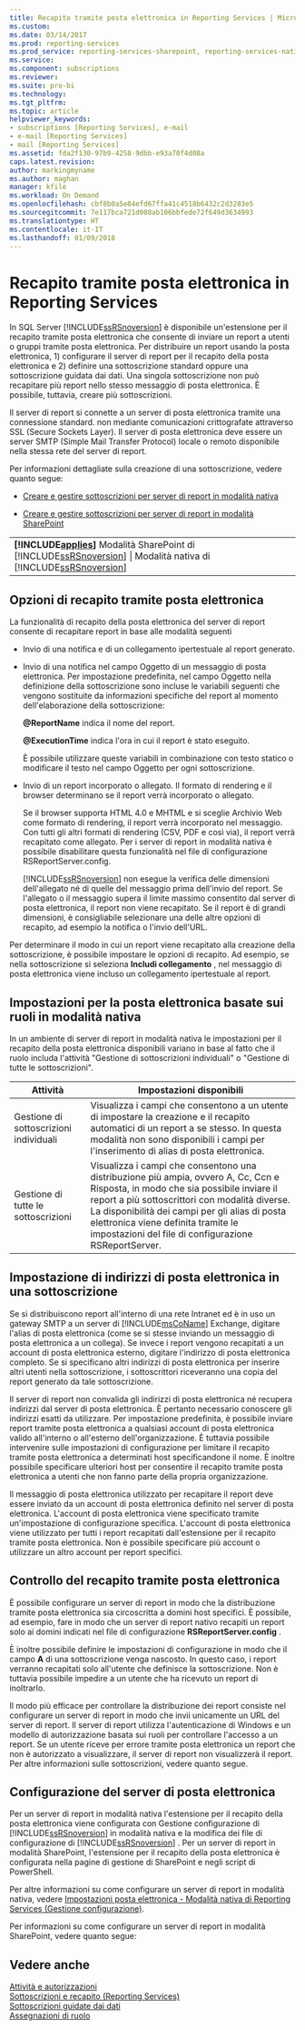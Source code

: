 ```yaml
---
title: Recapito tramite posta elettronica in Reporting Services | Microsoft Docs
ms.custom: 
ms.date: 03/14/2017
ms.prod: reporting-services
ms.prod_service: reporting-services-sharepoint, reporting-services-native
ms.service: 
ms.component: subscriptions
ms.reviewer: 
ms.suite: pro-bi
ms.technology: 
ms.tgt_pltfrm: 
ms.topic: article
helpviewer_keywords:
- subscriptions [Reporting Services], e-mail
- e-mail [Reporting Services]
- mail [Reporting Services]
ms.assetid: fda2f130-97b9-4258-9dbb-e93a70f4d08a
caps.latest.revision: 
author: markingmyname
ms.author: maghan
manager: kfile
ms.workload: On Demand
ms.openlocfilehash: cbf8b0a5e84efd67ffa41c4518b6432c2d3283e5
ms.sourcegitcommit: 7e117bca721d008ab106bbfede72f649d3634993
ms.translationtype: HT
ms.contentlocale: it-IT
ms.lasthandoff: 01/09/2018
---
```

# <a name="e-mail-delivery-in-reporting-services"></a>Recapito tramite posta elettronica in Reporting Services
  In SQL Server [!INCLUDE[ssRSnoversion](../../includes/ssrsnoversion-md.md)] è disponibile un'estensione per il recapito tramite posta elettronica che consente di inviare un report a utenti o gruppi tramite posta elettronica. Per distribuire un report usando la posta elettronica, 1) configurare il server di report per il recapito della posta elettronica e 2) definire una sottoscrizione standard oppure una sottoscrizione guidata dai dati. Una singola sottoscrizione non può recapitare più report nello stesso messaggio di posta elettronica. È possibile, tuttavia, creare più sottoscrizioni.  
  
 Il server di report si connette a un server di posta elettronica tramite una connessione standard. non mediante comunicazioni crittografate attraverso SSL (Secure Sockets Layer). Il server di posta elettronica deve essere un server SMTP (Simple Mail Transfer Protocol) locale o remoto disponibile nella stessa rete del server di report.  
  
 Per informazioni dettagliate sulla creazione di una sottoscrizione, vedere quanto segue:  
  
-   [Creare e gestire sottoscrizioni per server di report in modalità nativa](../../reporting-services/subscriptions/create-and-manage-subscriptions-for-native-mode-report-servers.md)  
  
-   [Creare e gestire sottoscrizioni per server di report in modalità SharePoint](../../reporting-services/subscriptions/create-and-manage-subscriptions-for-sharepoint-mode-report-servers.md)  
  
||  
|-|  
|**[!INCLUDE[applies](../../includes/applies-md.md)]** Modalità SharePoint di [!INCLUDE[ssRSnoversion](../../includes/ssrsnoversion-md.md)] &#124; Modalità nativa di [!INCLUDE[ssRSnoversion](../../includes/ssrsnoversion-md.md)]|  
  
## <a name="e-mail-delivery-options"></a>Opzioni di recapito tramite posta elettronica  
 La funzionalità di recapito della posta elettronica del server di report consente di recapitare report in base alle modalità seguenti  
  
-   Invio di una notifica e di un collegamento ipertestuale al report generato.  
  
-   Invio di una notifica nel campo Oggetto di un messaggio di posta elettronica. Per impostazione predefinita, nel campo Oggetto nella definizione della sottoscrizione sono incluse le variabili seguenti che vengono sostituite da informazioni specifiche del report al momento dell'elaborazione della sottoscrizione:  
  
     **@ReportName** indica il nome del report.  
  
     **@ExecutionTime** indica l'ora in cui il report è stato eseguito.  
  
     È possibile utilizzare queste variabili in combinazione con testo statico o modificare il testo nel campo Oggetto per ogni sottoscrizione.  
  
-   Invio di un report incorporato o allegato. Il formato di rendering e il browser determinano se il report verrà incorporato o allegato.  
  
     Se il browser supporta HTML 4.0 e MHTML e si sceglie Archivio Web come formato di rendering, il report verrà incorporato nel messaggio. Con tutti gli altri formati di rendering (CSV, PDF e così via), il report verrà recapitato come allegato. Per i server di report in modalità nativa è possibile disabilitare questa funzionalità nel file di configurazione RSReportServer.config.  
  
     [!INCLUDE[ssRSnoversion](../../includes/ssrsnoversion-md.md)] non esegue la verifica delle dimensioni dell'allegato né di quelle del messaggio prima dell'invio del report. Se l'allegato o il messaggio supera il limite massimo consentito dal server di posta elettronica, il report non viene recapitato. Se il report è di grandi dimensioni, è consigliabile selezionare una delle altre opzioni di recapito, ad esempio la notifica o l'invio dell'URL.  
  
 Per determinare il modo in cui un report viene recapitato alla creazione della sottoscrizione, è possibile impostare le opzioni di recapito. Ad esempio, se nella sottoscrizione si seleziona **Includi collegamento** , nel messaggio di posta elettronica viene incluso un collegamento ipertestuale al report.  
  
## <a name="native-mode-role-based-e-mail-settings"></a>Impostazioni per la posta elettronica basate sui ruoli in modalità nativa  
 In un ambiente di server di report in modalità nativa le impostazioni per il recapito della posta elettronica disponibili variano in base al fatto che il ruolo includa l'attività "Gestione di sottoscrizioni individuali" o "Gestione di tutte le sottoscrizioni".  
  
|Attività|Impostazioni disponibili|  
|----------|------------------------|  
|Gestione di sottoscrizioni individuali|Visualizza i campi che consentono a un utente di impostare la creazione e il recapito automatici di un report a se stesso. In questa modalità non sono disponibili i campi per l'inserimento di alias di posta elettronica.|  
|Gestione di tutte le sottoscrizioni|Visualizza i campi che consentono una distribuzione più ampia, ovvero A, Cc, Ccn e Risposta, in modo che sia possibile inviare il report a più sottoscrittori con modalità diverse. La disponibilità dei campi per gli alias di posta elettronica viene definita tramite le impostazioni del file di configurazione RSReportServer.|  
  
## <a name="specifying-e-mail-addresses-in-a-subscription"></a>Impostazione di indirizzi di posta elettronica in una sottoscrizione  
 Se si distribuiscono report all'interno di una rete Intranet ed è in uso un gateway SMTP a un server di [!INCLUDE[msCoName](../../includes/msconame-md.md)] Exchange, digitare l'alias di posta elettronica (come se si stesse inviando un messaggio di posta elettronica a un collega). Se invece i report vengono recapitati a un account di posta elettronica esterno, digitare l'indirizzo di posta elettronica completo. Se si specificano altri indirizzi di posta elettronica per inserire altri utenti nella sottoscrizione, i sottoscrittori riceveranno una copia del report generato da tale sottoscrizione.  
  
 Il server di report non convalida gli indirizzi di posta elettronica né recupera indirizzi dal server di posta elettronica. È pertanto necessario conoscere gli indirizzi esatti da utilizzare. Per impostazione predefinita, è possibile inviare report tramite posta elettronica a qualsiasi account di posta elettronica valido all'interno o all'esterno dell'organizzazione. È tuttavia possibile intervenire sulle impostazioni di configurazione per limitare il recapito tramite posta elettronica a determinati host specificandone il nome. È inoltre possibile specificare ulteriori host per consentire il recapito tramite posta elettronica a utenti che non fanno parte della propria organizzazione.  
  
 Il messaggio di posta elettronica utilizzato per recapitare il report deve essere inviato da un account di posta elettronica definito nel server di posta elettronica. L'account di posta elettronica viene specificato tramite un'impostazione di configurazione specifica. L'account di posta elettronica viene utilizzato per tutti i report recapitati dall'estensione per il recapito tramite posta elettronica. Non è possibile specificare più account o utilizzare un altro account per report specifici.  
  
## <a name="controlling-e-mail-delivery"></a>Controllo del recapito tramite posta elettronica  
 È possibile configurare un server di report in modo che la distribuzione tramite posta elettronica sia circoscritta a domini host specifici. È possibile, ad esempio, fare in modo che un server di report nativo recapiti un report solo ai domini indicati nel file di configurazione **RSReportServer.config** .  
  
 È inoltre possibile definire le impostazioni di configurazione in modo che il campo **A** di una sottoscrizione venga nascosto. In questo caso, i report verranno recapitati solo all'utente che definisce la sottoscrizione. Non è tuttavia possibile impedire a un utente che ha ricevuto un report di inoltrarlo.  
  
 Il modo più efficace per controllare la distribuzione dei report consiste nel configurare un server di report in modo che invii unicamente un URL del server di report. Il server di report utilizza l'autenticazione di Windows e un modello di autorizzazione basata sui ruoli per controllare l'accesso a un report. Se un utente riceve per errore tramite posta elettronica un report che non è autorizzato a visualizzare, il server di report non visualizzerà il report. Per altre informazioni sulle sottoscrizioni, vedere quanto segue.  
  
## <a name="e-mail-server-configuration"></a>Configurazione del server di posta elettronica  
 Per un server di report in modalità nativa l'estensione per il recapito della posta elettronica viene configurata con Gestione configurazione di [!INCLUDE[ssRSnoversion](../../includes/ssrsnoversion-md.md)] in modalità nativa e la modifica dei file di configurazione di [!INCLUDE[ssRSnoversion](../../includes/ssrsnoversion-md.md)] . Per un server di report in modalità SharePoint, l'estensione per il recapito della posta elettronica è configurata nella pagine di gestione di SharePoint e negli script di PowerShell.  
  
 
 Per altre informazioni su come configurare un server di report in modalità nativa, vedere [Impostazioni posta elettronica - Modalità nativa di Reporting Services (Gestione configurazione)](../install-windows/e-mail-settings-reporting-services-native-mode-configuration-manager.md).
 
 
 Per informazioni su come configurare un server di report in modalità SharePoint, vedere quanto segue:  
  
  
## <a name="see-also"></a>Vedere anche  
 [Attività e autorizzazioni](../../reporting-services/security/tasks-and-permissions.md)   
 [Sottoscrizioni e recapito &#40;Reporting Services&#41;](../../reporting-services/subscriptions/subscriptions-and-delivery-reporting-services.md)   
 [Sottoscrizioni guidate dai dati](../../reporting-services/subscriptions/data-driven-subscriptions.md)   
 [Assegnazioni di ruolo](../../reporting-services/security/role-assignments.md)  
  
  
